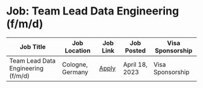 # Job: Team Lead Data Engineering (f/m/d)

| Job Title | Job Location | Job Link | Job Posted | Visa Sponsorship |
| --- | --- | --- | --- | --- |
| Team Lead Data Engineering (f/m/d) | Cologne, Germany | [Apply](https://join.com/companies/kaufland-e-commerce/7774395-team-lead-data-engineering-f-m-d) | April 18, 2023 | Visa Sponsorship |
